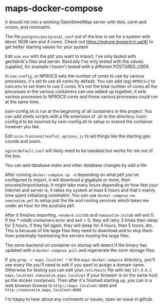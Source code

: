 # maps-docker-compose

It should init into a working OpenStreetMap server with tiles, osrm and vroom, and nominatim.

The file `postgres/postgresql.conf` out of the box is set for a system with about 16GB 
ram and 4 cores. Check out https://pgtune.leopard.in.ua/#/ to get better starting values 
for your system

Edit `osm.env` with the pbf you want to import, I've only tested with geofabrik's files
and server. Basically I've only tested with the values supplied, for example I haven't 
tested with a different POSTGRES_USER.

In `osm-config.sh` NPROCS sets the number of cores to use by various processes, 
it's set to use all cores by default. You can add (eg) `NPROCS=2` to osm.env to 
set them to use 2 cores. It's not the total number of cores all the processes in the
various containers can use added up together, it sets various processes to NPROCS
cores and those various processes could run at the same time.

osm-config.sh is run at the beginning of all containers in this project. You can
add shells scripts with a file extension of .sh to the directory /osm-config.d 
to be sourced by osm-config.sh to setup or extend the container however you like. 

Edit `osrm-frontend/leaflet_options.js` to set things like the starting geo coords and zoom.  

`nginx/default.conf` will likely need to be tweaked but works for me out of the box.

You can add database index and other database changes by add a file 

After running `docker-compose up -d` depending on what pbf you've configured to import,
it will download a gigabyte or more, then process/import/setup. It might take many hours
depending on how fast your internet and server is, it takes my system at least 6 hours and
that's mainly time spent initialising nominatim. You can use `docker-compose-no-nominatim.yml`
to setup just the tile and routing services which takes me under an hour for the australia pbf.
 
After it finishes importing, `renderd-initdb` and `nominatim-initdb` will exit 0. 
If the *-initdb containers error and exit > 0, they will retry 3 times then sleep for 
3 hours, if they fail again, they will sleep for 4 hours, then 5 hours, etc. 
This is because of the large files they need to download and to stop them from 
potentially hammering the servers hosting the large files.
 
The osrm-backend on container on startup will detect if the binary has updated with a 
`docker-compose pull` and regenerate the osrm storage files.

If you `grep -r maps.localnet *` in the `maps-docker-compose` directory, you'll see every file 
you'll need to edit if you want to assign a domain name. Otherwise for testing you can edit
your `/etc/hosts` file with (ie) `127.0.0.1 maps.localnet nominatim.maps.localnet` if your browser
is on the same host as the docker containers. Then after it's finished starting up, you can in a 
web browser browse to `http://maps.localnet:8000` and `http://nominatim.maps.localnet:8000`

I'm happy to hear about any comments or issues, open an issue in github.
